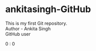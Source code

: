 # ankitasingh-GitHub
This is my first Git repository.
<br>
Author - Ankita Singh
<br>
GitHub user
<!DOCTYPE html>
<html lang="en">
<head>
  <meta charset="UTF-8">
  <title>Pong Game</title>
  <link rel="stylesheet" href="style.css">
</head>
<body>
  <div class="scoreboard">
    <span id="playerScore">0</span> : <span id="computerScore">0</span>
  </div>
  <canvas id="pong" width="800" height="400"></canvas>
  <script src="game.js"></script>
</body>
</html>

